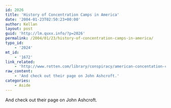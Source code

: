 ```yaml
---
id: 2026
title: 'History of Concentration Camps in America'
date: '2004-01-23T02:50:23+00:00'
author: Kellan
layout: post
guid: 'http://lm.quxx.info/?p=2026'
permalink: /2004/01/23/history-of-concentration-camps-in-america/
typo_id:
    - '2024'
mt_id:
    - '1672'
link_related:
    - 'http://www.rotten.com/library/conspiracy/american-concentation-camps/'
raw_content:
    - 'And check out their page on John Ashcroft.'
categories:
    - Aside
---
```


And check out their page on John Ashcroft.